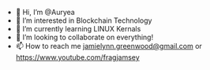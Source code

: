 - 👋 Hi, I’m @Auryea
- 👀 I’m interested in Blockchain Technology
- 🌱 I’m currently learning LINUX Kernals
- 💞️ I’m looking to collaborate on everything!
- 📫 How to reach me jamielynn.greenwood@gmail.com or https://www.youtube.com/fragjamsey

<!---
Auryea/Auryea is a ✨ special ✨ repository because its `README.md` (this file) appears on your GitHub profile.
You can click the Preview link to take a look at your changes.
--->
